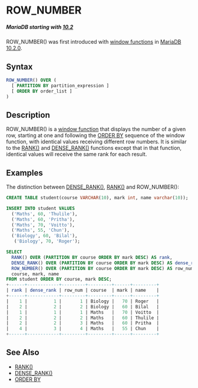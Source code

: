 # ROW_NUMBER

##### MariaDB starting with [10.2](/kb/en/what-is-mariadb-102/)

ROW_NUMBER() was first introduced with [window functions](/built-in-functions/special-functions/window-functions) in [MariaDB 10.2.0](/kb/en/mariadb-1020-release-notes/).

## Syntax

```sql
ROW_NUMBER() OVER (
  [ PARTITION BY partition_expression ]
  [ ORDER BY order_list ]
) 
```

## Description

ROW_NUMBER() is a [window function](/built-in-functions/special-functions/window-functions) that displays the number of a given row, starting at one and following the [ORDER BY](/sql-statements-structure/sql-statements/data-manipulation/selecting-data/order-by) sequence of the window function, with identical values receiving different row numbers. It is similar to the [RANK()](/built-in-functions/special-functions/window-functions/rank) and [DENSE_RANK()](/built-in-functions/special-functions/window-functions/dense_rank) functions except that in that function, identical values will receive the same rank for each result.

## Examples

The distinction between [DENSE_RANK()](/built-in-functions/special-functions/window-functions/dense_rank), [RANK()](/built-in-functions/special-functions/window-functions/rank) and ROW_NUMBER():

```sql
CREATE TABLE student(course VARCHAR(10), mark int, name varchar(10));

INSERT INTO student VALUES 
  ('Maths', 60, 'Thulile'),
  ('Maths', 60, 'Pritha'),
  ('Maths', 70, 'Voitto'),
  ('Maths', 55, 'Chun'),
  ('Biology', 60, 'Bilal'),
   ('Biology', 70, 'Roger');

SELECT 
  RANK() OVER (PARTITION BY course ORDER BY mark DESC) AS rank, 
  DENSE_RANK() OVER (PARTITION BY course ORDER BY mark DESC) AS dense_rank, 
  ROW_NUMBER() OVER (PARTITION BY course ORDER BY mark DESC) AS row_num, 
  course, mark, name 
FROM student ORDER BY course, mark DESC;
+------+------------+---------+---------+------+---------+
| rank | dense_rank | row_num | course  | mark | name    |
+------+------------+---------+---------+------+---------+
|    1 |          1 |       1 | Biology |   70 | Roger   |
|    2 |          2 |       2 | Biology |   60 | Bilal   |
|    1 |          1 |       1 | Maths   |   70 | Voitto  |
|    2 |          2 |       2 | Maths   |   60 | Thulile |
|    2 |          2 |       3 | Maths   |   60 | Pritha  |
|    4 |          3 |       4 | Maths   |   55 | Chun    |
+------+------------+---------+---------+------+---------+
```

## See Also

- [RANK()](/built-in-functions/special-functions/window-functions/rank)
- [DENSE_RANK()](/built-in-functions/special-functions/window-functions/dense_rank)
- [ORDER BY](/sql-statements-structure/sql-statements/data-manipulation/selecting-data/order-by)